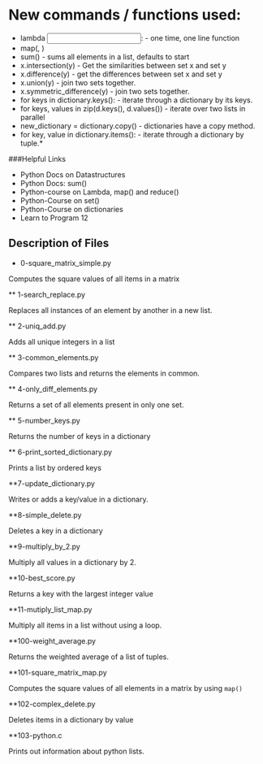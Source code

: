 # New commands / functions used:

* lambda <input>: <expression> - one time, one line function
* map(<function>, <values>)
* sum() - sums all elements in a list, defaults to start
* x.intersection(y) - Get the similarities between set x and set y
* x.difference(y) - get the differences between set x and set y
* x.union(y) - join two sets together.
* x.symmetric_difference(y) - join two sets together.
* for keys in dictionary.keys(): - iterate through a dictionary by its keys.
* for keys, values in zip(d.keys(), d.values()) - iterate over two lists in parallel
* new_dictionary = dictionary.copy() - dictionaries have a copy method.
* for key, value in dictionary.items(): - iterate through a dictionary by tuple.*

###Helpful Links
* Python Docs on Datastructures
* Python Docs: sum()
* Python-course on Lambda, map() and reduce()
* Python-Course on set()
* Python-Course on dictionaries
* Learn to Program 12

## Description of Files

- 0-square_matrix_simple.py

Computes the square values of all items in a matrix

** 1-search_replace.py

Replaces all instances of an element by another in a new list.

** 2-uniq_add.py

Adds all unique integers in a list

** 3-common_elements.py

Compares two lists and returns the elements in common.

** 4-only_diff_elements.py

Returns a set of all elements present in only one set.

** 5-number_keys.py

Returns the number of keys in a dictionary

** 6-print_sorted_dictionary.py

Prints a list by ordered keys

**7-update_dictionary.py

Writes or adds a key/value in a dictionary.

**8-simple_delete.py

Deletes a key in a dictionary

**9-multiply_by_2.py

Multiply all values in a dictionary by 2.

**10-best_score.py

Returns a key with the largest integer value

**11-mutiply_list_map.py

Multiply all items in a list without using a loop.

**100-weight_average.py

Returns the weighted average of a list of tuples.

**101-square_matrix_map.py

Computes the square values of all elements in a matrix by using ``map()``

**102-complex_delete.py

Deletes items in a dictionary by value

**103-python.c

Prints out information about python lists.
